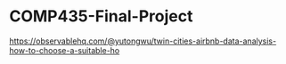 # COMP435-Final-Project

https://observablehq.com/@yutongwu/twin-cities-airbnb-data-analysis-how-to-choose-a-suitable-ho
